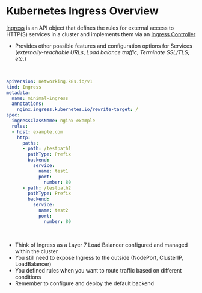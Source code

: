 # Kubernetes Ingress Overview

[Ingress](https://kubernetes.io/docs/concepts/services-networking/ingress/) is an API object that defines the rules for external access to HTTP(S) services in a cluster and implements them via an [Ingress Controller](https://github.com/JonmarCorpuz/knowledgeDump/blob/main/Kubernetes/Objects/Ingress/Ingress%20Controller.md)

* Provides other possible features and configuration options for Services (*externally-reachable URLs*, *Load balance traffic*, *Terminate SSL/TLS*, *etc.*)

<br>
 
```YAML
apiVersion: networking.k8s.io/v1
kind: Ingress
metadata:
  name: minimal-ingress
  annotations:
    nginx.ingress.kubernetes.io/rewrite-target: /
spec:
  ingressClassName: nginx-example
  rules:
  - host: example.com
    http:
      paths:
      - path: /testpath1
        pathType: Prefix
        backend:
          service:
            name: test1
            port:
              number: 80
      - path: /testpath2
        pathType: Prefix
        backend:
          service:
            name: test2
            port:
              number: 80
```

<br>

* Think of Ingress as a Layer 7 Load Balancer configured and managed within the cluster
* You still need to expose Ingress to the outside (NodePort, ClusterIP, LoadBalancer)
* You defined rules when you want to route traffic based on different conditions
* Remember to configure and deploy the default backend

